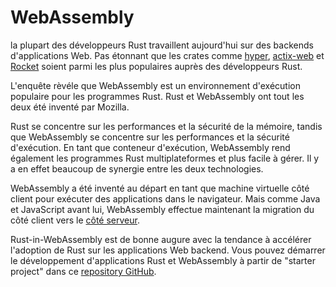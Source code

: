 # WebAssembly

la plupart des développeurs Rust travaillent aujourd'hui sur des backends d'applications Web. Pas étonnant que les crates comme [hyper](https://docs.rs/hyper/0.13.5/hyper/), [actix-web](https://github.com/actix/actix-web) et [Rocket](https://rocket.rs/) soient parmi les plus populaires auprès des développeurs Rust.

L'enquête rèvéle que WebAssembly est un environnement d'exécution populaire pour les programmes Rust. Rust et WebAssembly ont tout les deux été inventé par Mozilla.

Rust se concentre sur les performances et la sécurité de la mémoire, tandis que WebAssembly se concentre sur les performances et la sécurité d'exécution. En tant que conteneur d'exécution, WebAssembly rend également les programmes Rust multiplateformes et plus facile à gérer. Il y a en effet beaucoup de synergie entre les deux technologies.

WebAssembly a été inventé au départ en tant que machine virtuelle côté client pour exécuter des applications dans le navigateur. Mais comme Java et JavaScript avant lui, WebAssembly effectue maintenant la migration du côté client vers le [côté serveur](https://www.secondstate.io/articles/why-webassembly-server/).

Rust-in-WebAssembly est de bonne augure avec la tendance à accélérer l'adoption de Rust sur les applications Web backend. Vous pouvez démarrer le développement d'applications Rust et WebAssembly à partir de "starter project" dans ce [repository GitHub](https://github.com/second-state/ssvm-nodejs-starter).
